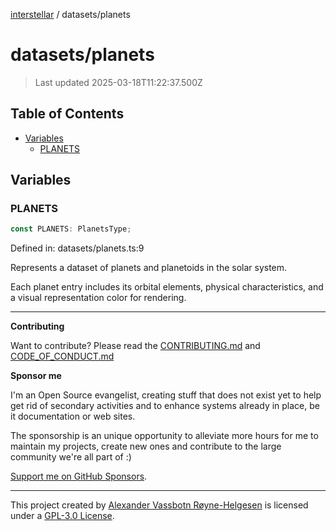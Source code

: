 [interstellar](../README.md) / datasets/planets

# datasets/planets

> Last updated 2025-03-18T11:22:37.500Z

## Table of Contents

- [Variables](#variables)
  - [PLANETS](#planets)

## Variables

### PLANETS

```ts
const PLANETS: PlanetsType;
```

Defined in: datasets/planets.ts:9

Represents a dataset of planets and planetoids in the solar system.

Each planet entry includes its orbital elements, physical characteristics, and a
visual representation color for rendering.

---

**Contributing**

Want to contribute? Please read the
[CONTRIBUTING.md](https://github.com/phun-ky/interstellar/blob/main/CONTRIBUTING.md)
and
[CODE_OF_CONDUCT.md](https://github.com/phun-ky/interstellar/blob/main/CODE_OF_CONDUCT.md)

**Sponsor me**

I'm an Open Source evangelist, creating stuff that does not exist yet to help
get rid of secondary activities and to enhance systems already in place, be it
documentation or web sites.

The sponsorship is an unique opportunity to alleviate more hours for me to
maintain my projects, create new ones and contribute to the large community
we're all part of :)

[Support me on GitHub Sponsors](https://github.com/sponsors/phun-ky).

---

This project created by [Alexander Vassbotn Røyne-Helgesen](http://phun-ky.net)
is licensed under a
[GPL-3.0 License](https://choosealicense.com/licenses/gpl-3.0/).
